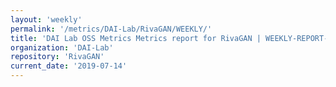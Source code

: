 ```yaml
---
layout: 'weekly'
permalink: '/metrics/DAI-Lab/RivaGAN/WEEKLY/'
title: 'DAI Lab OSS Metrics Metrics report for RivaGAN | WEEKLY-REPORT-2019-07-14'
organization: 'DAI-Lab'
repository: 'RivaGAN'
current_date: '2019-07-14'
---
```

